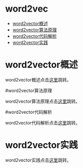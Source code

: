 # word2vec

* [word2vector概述](word2vec-introduction.md)
* [word2vector算法原理](word2vec-algorithm-principle.md)
* [word2vector代码解析](word2vec-source-code-analysis.md)
* [word2vector实践](word2vect-practice.md)

# word2vector概述

word2vector概述点击[这里](word2vec-introduction.md)跳转。

#word2vector算法原理

word2vector算法原理点击[这里](word2vec-algorithm-principle.md)跳转。

#word2vector代码解析

word2vector代码解析点击[这里](word2vec-source-code-analysis.md)跳转。

# word2vector实践

word2vector实践点击[这里](word2vec-practice.md)跳转。


